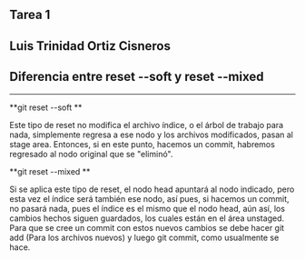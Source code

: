 ## Tarea 1
## Luis Trinidad Ortiz Cisneros
## Diferencia entre reset --soft y reset --mixed

---

**git reset --soft <commit> **

Este tipo de reset no modifica el archivo índice, o el árbol de trabajo para nada, simplemente regresa a ese nodo y los archivos modificados, pasan al stage area. Entonces, si en este punto, hacemos un commit, habremos regresado al nodo original que se "eliminó".



**git reset --mixed <commit> **

 Si se aplica este tipo de reset, el nodo head apuntará al nodo indicado, pero esta vez el índice será también ese nodo, así pues, si hacemos un commit, no pasará nada, pues el índice es el mismo que el nodo head, aún así, los cambios hechos siguen guardados, los cuales están en el área unstaged. Para que se cree un commit con estos nuevos cambios se debe hacer git add (Para los archivos nuevos) y luego git commit, como usualmente se hace.
